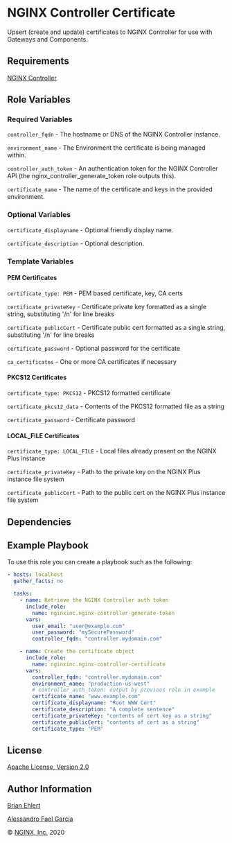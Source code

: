 NGINX Controller Certificate
============================

Upsert (create and update) certificates to NGINX Controller for use with Gateways and Components.

Requirements
------------

[NGINX Controller](https://www.nginx.com/products/nginx-controller/)

Role Variables
--------------

### Required Variables

`controller_fqdn` - The hostname or DNS of the NGINX Controller instance.

`environment_name` - The Environment the certificate is being managed within.

`controller_auth_token` - An authentication token for the NGINX Controller API (the nginx_controller_generate_token role outputs this).

`certificate_name` - The name of the certificate and keys in the provided environment.

### Optional Variables

`certificate_displayname` - Optional friendly display name.

`certificate_description` - Optional description.

### Template Variables

#### PEM Certificates

`certificate_type: PEM` - PEM based certificate, key, CA certs

`certificate_privateKey` - Certificate private key formatted as a single string, substituting '/n' for line breaks

`certificate_publicCert` - Certificate public cert formatted as a single string, substituting '/n' for line breaks

`certificate_password` - Optional password for the certificate

`ca_certificates` - One or more CA certificates if necessary

#### PKCS12 Certificates

`certificate_type: PKCS12` - PKCS12 formatted certificate

`certificate_pkcs12_data` - Contents of the PKCS12 formatted file as a string

`certificate_password` - Certificate password

#### LOCAL_FILE Certificates

`certificate_type: LOCAL_FILE` - Local files already present on the NGINX Plus instance

`certificate_privateKey` - Path to the private key on the NGINX Plus instance file system

`certificate_publicCert` - Path to the public cert on the NGINX Plus instance file system

Dependencies
------------

Example Playbook
----------------

To use this role you can create a playbook such as the following:

```yaml
- hosts: localhost
  gather_facts: no

  tasks:
    - name: Retrieve the NGINX Controller auth token
      include_role:
        name: nginxinc.nginx-controller-generate-token
      vars:
        user_email: "user@example.com"
        user_password: "mySecurePassword"
        controller_fqdn: "controller.mydomain.com"

    - name: Create the certificate object
      include_role:
        name: nginxinc.nginx-controller-certificate
      vars:
        controller_fqdn: "controller.mydomain.com"
        environment_name: "production-us-west"
        # controller_auth_token: output by previous role in example
        certificate_name: "www.example.com"
        certificate_displayname: "Root WWW Cert"
        certificate_description: "A complete sentence"
        certificate_privateKey: "contents of cert key as a string"
        certificate_publicCert: "contents of cert as a string"
        certificate_type: "PEM"
```

License
-------

[Apache License, Version 2.0](./LICENSE)

Author Information
------------------

[Brian Ehlert](https://github.com/brianehlert)

[Alessandro Fael Garcia](https://github.com/alessfg)

&copy; [NGINX, Inc.](https://www.nginx.com/) 2020
